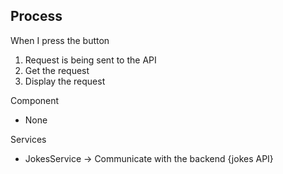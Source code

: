 ## Process

When I press the button

1. Request is being sent to the API
2. Get the request
3. Display the request

Component

- None

Services

- JokesService -> Communicate with the backend {jokes API}
